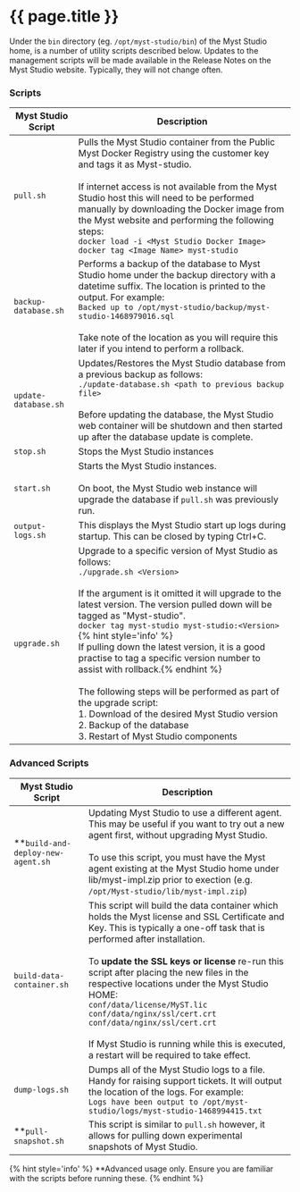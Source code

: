 # {{ page.title }}

<!-- toc -->

Under the `bin` directory (eg. `/opt/myst-studio/bin`) of the Myst Studio home, is a number of utility scripts described below. Updates to the management scripts will be made available in the Release Notes on the Myst Studio website. Typically, they will not change often.

### Scripts
| Myst Studio Script | Description |
|---|---|
| `pull.sh` | Pulls the Myst Studio container from the Public Myst Docker Registry using the customer key and tags it as Myst-studio.<br><br>If internet access is not available from the Myst Studio host this will need to be performed manually by downloading the Docker image from the Myst website and performing the following steps:<br>`docker load -i <Myst Studio Docker Image>`<br>`docker tag <Image Name> myst-studio` |
| `backup-database.sh` | Performs a backup of the database to Myst Studio home under the backup directory with a datetime suffix. The location is printed to the output. For example:<br>`Backed up to /opt/myst-studio/backup/myst-studio-1468979016.sql`<br><br>Take note of the location as you will require this later if you intend to perform a rollback. |
| `update-database.sh` | Updates/Restores the Myst Studio database from a previous backup as follows:<br>`./update-database.sh <path to previous backup file>`<br><br>Before updating the database, the Myst Studio web container will be shutdown and then started up after the database update is complete. |
| `stop.sh`	| Stops the Myst Studio instances |
| `start.sh`	| Starts the Myst Studio instances.<br><br>On boot, the Myst Studio web instance will upgrade the database if `pull.sh` was previously run. |
| `output-logs.sh` | This displays the Myst Studio start up logs during startup.  This can be closed by typing Ctrl+C. |
| `upgrade.sh` | Upgrade to a specific version of Myst Studio as follows:<br>`./upgrade.sh <Version>`<br><br>If the <Version> argument is it omitted it will upgrade to the latest version. The version pulled down will be tagged as "Myst-studio".<br>`docker tag myst-studio myst-studio:<Version>`<br>{% hint style='info' %}<br>If pulling down the latest version, it is a good practise to tag a specific version number to assist with rollback.{% endhint %}<br><br>The following steps will be performed as part of the upgrade script:<br>1. Download of the desired Myst Studio version<br>2. Backup of the database<br>3. Restart of Myst Studio components |

### Advanced Scripts
| Myst Studio Script | Description |
|---|---|
| **`build-and-deploy-new-agent.sh` | Updating Myst Studio to use a different agent. This may be useful if you want to try out a new agent first, without upgrading Myst Studio.<br><br>To use this script, you must have the Myst agent existing at the Myst Studio home under lib/myst-impl.zip prior to exection (e.g. `/opt/Myst-studio/lib/myst-impl.zip`) |
| `build-data-container.sh` | This script will build the data container which holds the Myst license and SSL Certificate and Key. This is typically a one-off task that is performed after installation.<br><br>To **update the SSL keys or license** re-run this script after placing the new files in the respective locations under the Myst Studio HOME: <br>`conf/data/license/MyST.lic`<br>`conf/data/nginx/ssl/cert.crt`<br>`conf/data/nginx/ssl/cert.crt`<br><br>If Myst Studio is running while this is executed, a restart will be required to take effect. |
| `dump-logs.sh` | Dumps all of the Myst Studio logs to a file. Handy for raising support tickets. It will output the location of the logs. For example:<br>`Logs have been output to /opt/myst-studio/logs/myst-studio-1468994415.txt` |
| **`pull-snapshot.sh` | This script is similar to `pull.sh` however, it allows for pulling down experimental snapshots of Myst Studio. |

{% hint style='info' %}
**Advanced usage only. Ensure you are familiar with the scripts before running these.
{% endhint %}


